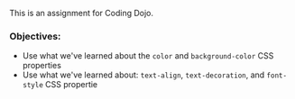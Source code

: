 This is an assignment for Coding Dojo.

### Objectives:

* Use what we've learned about the `color` and `background-color` CSS properties
* Use what we've learned about: `text-align`, `text-decoration`, and `font-style` CSS propertie
